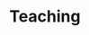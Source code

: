 ---
title: Teaching
summary: Courses I have taught
type: landing

cascade:
  - _target:
      kind: page
    params:
      show_breadcrumb: true

sections:
  - block: collection
    id: teaching
    content:
      title: Teaching
      text: >
        I taught in the Math Department at Western Washington University and Whatcom Community College for 5 years (2014-2019). Here is a list of courses I taught:
        
        - **MATH 112**: Algebra

        - **MATH 114**: Precalculus 1

        - **MATH 115**: Precalculus 2

        - **MATH 118**: Accelerated Precalculus

        - **MATH 124**: Calculus 1

        - **MATH 125**: Calculus 2

        - **MATH 224**: Multivariable Calculus 1

        - **MATH 309**: Proofs in Discrete Math

        - **Math&141**: Precalculus 1

        Although I have now moved into industry, I still teach math in the form of tutoring. I have a handful of local (Estes Park, CO) students, and I also hold AP calculus recitations for Zinkerz Tutoring Service, a Boston-based online education company that, among other things, provides test prep courses to students in South America.

      filters:
        folders:
          - teaching
   # design:
   #   date_format: '2006'
   #   view: article-grid
   #   fill_image: false
   #   columns: 3
---